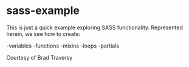 # sass-example


This is just a quick example exploring SASS functionality.  Represented herein, we see how to create:

-variables
-functions
-mixins
-loops
-partials



Courtesy of Brad Traversy

